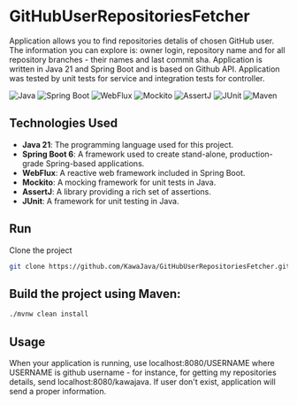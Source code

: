 # GitHubUserRepositoriesFetcher
Application allows you to find repositories detalis of chosen  GitHub user.
The information you can explore is: owner login, repository name and for all repository branches - their names and last commit sha.
Application is written in Java 21 and Spring Boot and is based on Github API. Application was tested by unit tests for service and integration tests for controller.

![Java](https://img.shields.io/badge/21-Java-orange?style=for-the-badge)
![Spring Boot](https://img.shields.io/badge/3-Spring%20Boot-brightgreen?style=for-the-badge)
![WebFlux](https://img.shields.io/badge/WebFlux-red?style=for-the-badge)
![Mockito](https://img.shields.io/badge/Mockito-yellow?style=for-the-badge)
![AssertJ](https://img.shields.io/badge/AssertJ-blue?style=for-the-badge)
![JUnit](https://img.shields.io/badge/JUnit-purple?style=for-the-badge)
![Maven](https://img.shields.io/badge/Maven-gray?style=for-the-badge)

## Technologies Used

- **Java 21**: The programming language used for this project.
- **Spring Boot 6**: A framework used to create stand-alone, production-grade Spring-based applications.
- **WebFlux**: A reactive web framework included in Spring Boot.
- **Mockito**: A mocking framework for unit tests in Java.
- **AssertJ**: A library providing a rich set of assertions.
- **JUnit**: A framework for unit testing in Java.

## Run

Clone the project

```bash
git clone https://github.com/KawaJava/GitHubUserRepositoriesFetcher.git
```
## Build the project using Maven:
```bash
./mvnw clean install
```

## Usage

When your application is running, use localhost:8080/USERNAME where USERNAME is github username - for instance, for getting my repositories details, send localhost:8080/kawajava. 
If user don't exist, application will send a proper information.
